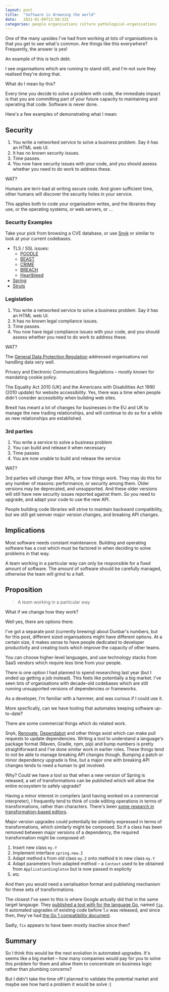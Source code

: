 ```yaml
---
layout: post
title:  "Software is drowning the world"
date:   2021-01-09T13:50:33Z
categories: people organisations culture pathological-organisations
---
```


One of the many upsides I've had from working at lots of organisations is that you get to see what's common. Are things like this everywhere? Frequently, the answer is yes!

An example of this is tech debt.

I see organisations which are running to stand still, and I'm not sure they realised they're doing that.

What do I mean by this?

Every time you decide to solve a problem with code, the immediate impact is that you are committing part of your future capacity to maintaining and operating that code. Software is never done.

Here's a few examples of demonstrating what I mean:

## Security

1. You write a networked service to solve a business problem. Say it has an HTML web UI.
1. It has no known security issues.
1. Time passes.
1. You now have security issues with your code, and you should assess whether you need to do work to address these.

WAT?

Humans are terri-bad at writing secure code. And given sufficient time, other humans will discover the security holes in your service.

This applies both to code your organisation writes, and the libraries they use, or the operating systems, or web servers, or ...

### Security Examples

Take your pick from browsing a CVE database, or use [Snyk](https://snyk.io/) or similar to look at your current codebases.

* TLS / SSL issues:
    * [POODLE](https://en.wikipedia.org/wiki/POODLE)
    * [BEAST](https://blog.zoller.lu/2011/09/beast-summary-tls-cbc-countermeasures.html)
    * [CRIME](https://en.wikipedia.org/wiki/CRIME)
    * [BREACH](https://en.wikipedia.org/wiki/BREACH)
    * [Heartbleed](https://en.wikipedia.org/wiki/Heartbleed)
* [Spring](https://www.cvedetails.com/vulnerability-list.php?vendor_id=15183&product_id=31286&version_id=&page=1&hasexp=0&opdos=0&opec=0&opov=0&opcsrf=0&opgpriv=0&opsqli=0&opxss=0&opdirt=0&opmemc=0&ophttprs=0&opbyp=0&opfileinc=0&opginf=0&cvssscoremin=6&cvssscoremax=0&year=0&month=0&cweid=0&order=1&trc=20&sha=97513f3fa07a803c5507b2cf550af9877acd90f2)
* [Struts](https://www.cvedetails.com/vulnerability-list.php?vendor_id=45&product_id=6117&version_id=&page=1&hasexp=0&opdos=0&opec=0&opov=0&opcsrf=0&opgpriv=0&opsqli=0&opxss=0&opdirt=0&opmemc=0&ophttprs=0&opbyp=0&opfileinc=0&opginf=0&cvssscoremin=6&cvssscoremax=0&year=0&month=0&cweid=0&order=1&trc=70&sha=5369e34293062ebe460c99e6878e0792ac23944c)

### Legislation

1. You write a networked service to solve a business problem. Say it has an HTML web UI.
1. It has no known legal compliance issues.
1. Time passes.
1. You now have legal compliance issues with your code, and you should assess whether you need to do work to address these.

WAT?

The [General Data Protection Regulation](https://en.wikipedia.org/wiki/General_Data_Protection_Regulation) addressed organisations not handling data very well.

Privacy and Electronic Communications Regulations – mostly known for mandating cookie policy.

The Equality Act 2010 (UK) and the Americans with Disabilities Act  1990 (2010 update) for website accessibility. Yes, there was a time when people didn't consider accessibility when building web sites.

Brexit has meant a lot of changes for businesses in the EU and UK to manage the new trading relationships, and will continue to do so for a while as new relationships are established.

### 3rd parties

1. You write a service to solve a business problem
1. You can build and release it when necessary
1. Time passes
1. You are now unable to build and release the service

WAT?

3rd parties will change their APIs, or how things work. They may do this for any number of reasons: performance, or security among them. Older versions may be deprecated, and unsupported. And these older versions will still have new security issues reported against them. So you need to upgrade, and adapt your code to use the new API.

People building code libraries will strive to maintain backward compatibility, but we still get semver major version changes, and breaking API changes.

## Implications

Most software needs constant maintenance. Building and operating software has a cost which must be factored in when deciding to solve problems in that way.

A team working in a particular way can only be responsible for a fixed amount of software. The amount of software should be carefully managed, otherwise the team will grind to a halt.

## Proposition

> A team working in a particular way

What if we change how they work?

Well yes, there are options there.

I've got a separate post (currently brewing) about Dunbar's numbers, but for this post, different sized organisations might have different options. At a certain size, it makes sense to have people dedicated to developer productivity and creating tools which improve the capacity of other teams.

You can choose higher-level languages, and use technology stacks from SaaS vendors which require less time from your people.

There is one option I had planned to spend researching last year (but I ended up getting a job instead). This feels like potentially a big market. I've seen lots of organisations with decade-old codebases which are still running unsupported versions of dependencies or frameworks.

As a developer, I'm familiar with a hammer, and was curious if I could use it.

More specfically, can we have tooling that automates keeping software up-to-date?

There are some commercial things which do related work.

Snyk, [Renovate](https://github.com/renovatebot/renovate), [Dependabot](https://dependabot.com/) and other things exist which can make pull requests to update dependencies. Writing a tool to understand a language's package format (Maven, Gradle, npm, pip) and bump numbers is pretty straightforward and I've done similar work in earlier roles. These things tend to not be able to manage breaking API changes though. Bumping a patch or minor dependency upgrade is fine, but a major one with breaking API changes tends to need a human to get involved. 

Why? Could we have a tool so that when a new version of Spring is released, a set of transformations can be published which will allow the entire ecosystem to safely upgrade?

Having a minor interest in compilers (and having worked on a commercial interpreter), I frequently tend to think of code editing operations in terms of transformations, rather than characters. There's been [some research in transformation-based editors](https://www.facebook.com/notes/kent-beck/prune-a-code-editor-that-is-not-a-text-editor/1012061842160013).

Major version upgrades could potentially be similarly expressed in terms of transformations, which similarly might be composed. So if a class has been removed between major versions of a dependency, the required transformation might be composed of:

1. Insert new class `my.Y`
1. Implement interface `spring.new.Z`
1. Adapt method `A` from old class `my.Z` onto method `B` in new class `my.Y`
1. Adapt parameters from adapted method – a `Context` used to be obtained from `ApplicationSingleton` but is now passed in explicity
1. etc

And then you would need a serialisation format and publishing mechanism for these sets of transformations.

The closest I've seen to this is where Google actually did that in the same target langauge. They [published a tool with for the language Go](https://blog.golang.org/introducing-gofix), named [`fix`](https://golang.org/cmd/fix/). It automated upgrades of existing code before 1.x was released, and since then, they've had [the Go 1 compatibility document](https://golang.org/doc/go1compat). 

Sadly, `fix` appears to have been mostly inactive since then?

## Summary

So I think this would be the next evolution in automated upgrades. It's seems like a big market – how many companies would pay for you to solve this problem for them and allow them to concentrate on business logic rather than plumbing concerns?

But I didn't take the time off I planned to validate the potential market and maybe see how hard a problem it would be solve :)
